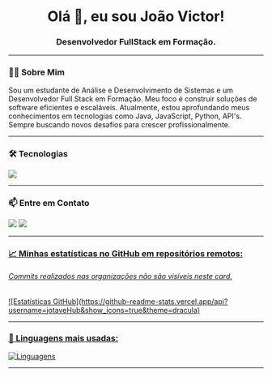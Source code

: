 

<h1 align="center">Olá 👋, eu sou João Victor!</h1>
<h3 align="center">Desenvolvedor FullStack em Formação.</h3>

---

### 👨‍💻 Sobre Mim
<p>
  Sou um estudante de Análise e Desenvolvimento de Sistemas e um Desenvolvedor Full Stack em Formação. Meu foco é construir soluções de software eficientes e escaláveis. Atualmente, estou aprofundando meus conhecimentos em tecnologias como Java, JavaScript, Python, API's. Sempre buscando novos desafios para crescer profissionalmente.
</p>

---

### 🛠️ Tecnologias
<p align="left">
  <a href="https://skillicons.dev">
    <img src="https://skillicons.dev/icons?i=c,js,html,css,python,git" />
  </a>
</p>

---

### 📫 Entre em Contato
<p align="left">
  <a href="https://www.linkedin.com/in/jo%C3%A3o-victor-batista-de-ara%C3%BAjo-abrantes-2b179532b/" target="_blank"><img src="https://img.shields.io/badge/-LinkedIn-%230077B5?style=for-the-badge&logo=linkedin&logoColor=white" target="_blank"></a>
  <a href="mailto:batista4999@gmail.com"><img src="https://img.shields.io/badge/Email-D14836?style=for-the-badge&logo=gmail&logoColor=white"</a>
</p>
    
---

### 📈 Minhas estatísticas no GitHub em repositórios remotos:
<h6>Commits realizados nas organizações não são visíveis neste card.</h6>
![Estatísticas GitHub](https://github-readme-stats.vercel.app/api?username=jotaveHub&show_icons=true&theme=dracula)

---

### 🚀 Linguagens mais usadas:
![Linguagens](https://github-readme-stats.vercel.app/api/top-langs/?username=jotaveHub&layout=compact&theme=dracula)


---
